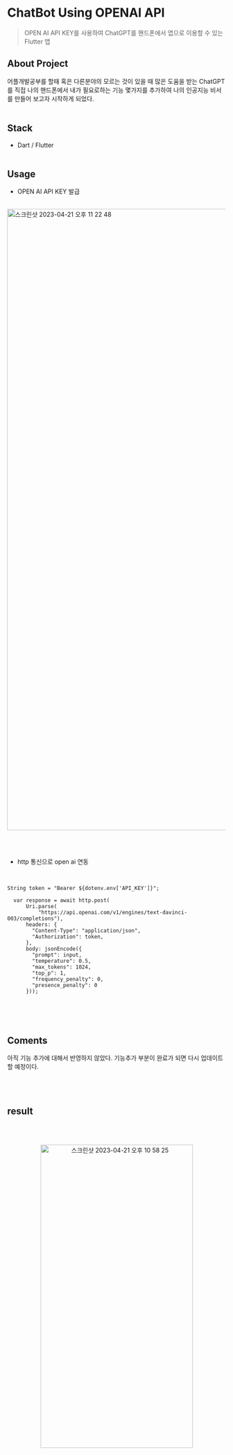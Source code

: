# ChatBot Using OPENAI API
 > OPEN AI API KEY를 사용하여 ChatGPT를 핸드폰에서 앱으로 이용할 수 있는 Flutter 앱 
  
  ## About Project
  어플개발공부를 할때 혹은 다른분야의 모르는 것이 있을 때 많은 도움을 받는 ChatGPT를 직접 나의 핸드폰에서 내가 필요로하는 기능 몇가지를 추가하여 나의 인공지능 비서를 만들어 보고자 시작하게 되었다. 
<br><br/>

 ## Stack
* Dart / Flutter
<br><br/>

 ## Usage
* OPEN AI API KEY 발급
<br><br/>


<img width="1434" alt="스크린샷 2023-04-21 오후 11 22 48" src="https://user-images.githubusercontent.com/106796843/233660850-6e308cd1-8329-451f-937a-22e629376f98.png">

<br><br/>

* http 통신으로 open ai 연동
<br><br/>

<pre>
<code>
String token = "Bearer ${dotenv.env['API_KEY']}";

  var response = await http.post(
      Uri.parse(
          "https://api.openai.com/v1/engines/text-davinci-003/completions"),
      headers: {
        "Content-Type": "application/json",
        "Authorization": token,
      },
      body: jsonEncode({
        "prompt": input,
        "temperature": 0.5,
        "max_tokens": 1024,
        "top_p": 1,
        "frequency_penalty": 0,
        "presence_penalty": 0
      }));
</code>
</pre>

<br><br/>


## Coments
  아직 기능 추가에 대해서 반영하지 않았다. 기능추가 부분이 완료가 되면 다시 업데이트 할 예정이다. 
  <br><br/>
  <br><br/>
  
## result 
  
  <br><br/>
<p align="center"><img width="351" alt="스크린샷 2023-04-21 오후 10 58 25" src="https://user-images.githubusercontent.com/106796843/233655093-9b35cac8-a829-45fd-bdc8-a60545a56532.png" height="700px" width="300px"></p>

<br><br/>





